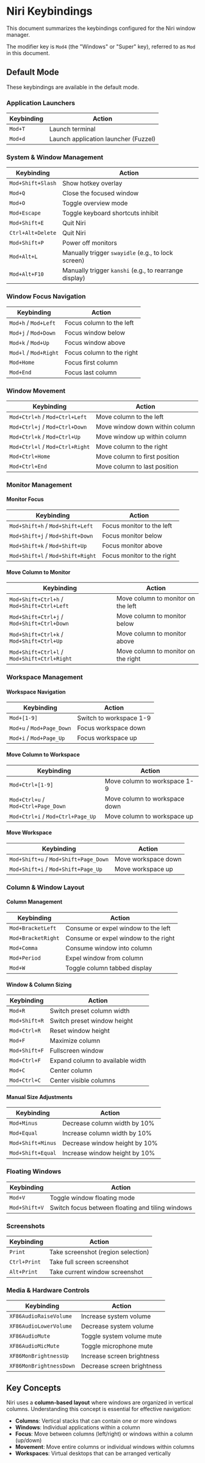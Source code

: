 # Niri Keybindings

This document summarizes the keybindings configured for the Niri window manager.

The modifier key is `Mod4` (the "Windows" or "Super" key), referred to as `Mod` in this document.

## Default Mode

These keybindings are available in the default mode.

### Application Launchers

| Keybinding              | Action                                           |
| ----------------------- | ------------------------------------------------ |
| `Mod+T`                 | Launch terminal                                  |
| `Mod+d`                 | Launch application launcher (Fuzzel)             |

### System & Window Management

| Keybinding              | Action                                                 |
| ----------------------- | ------------------------------------------------------ |
| `Mod+Shift+Slash`       | Show hotkey overlay                                    |
| `Mod+Q`                 | Close the focused window                               |
| `Mod+O`                 | Toggle overview mode                                   |
| `Mod+Escape`            | Toggle keyboard shortcuts inhibit                      |
| `Mod+Shift+E`           | Quit Niri                                              |
| `Ctrl+Alt+Delete`       | Quit Niri                                              |
| `Mod+Shift+P`           | Power off monitors                                     |
| `Mod+Alt+L`             | Manually trigger `swayidle` (e.g., to lock screen)     |
| `Mod+Alt+F10`           | Manually trigger `kanshi` (e.g., to rearrange display) |

### Window Focus Navigation

| Keybinding              | Action                        |
| ----------------------- | ----------------------------- |
| `Mod+h` / `Mod+Left`    | Focus column to the left      |
| `Mod+j` / `Mod+Down`    | Focus window below            |
| `Mod+k` / `Mod+Up`      | Focus window above            |
| `Mod+l` / `Mod+Right`   | Focus column to the right     |
| `Mod+Home`              | Focus first column            |
| `Mod+End`               | Focus last column             |

### Window Movement

| Keybinding                      | Action                                |
| ------------------------------- | ------------------------------------- |
| `Mod+Ctrl+h` / `Mod+Ctrl+Left`  | Move column to the left               |
| `Mod+Ctrl+j` / `Mod+Ctrl+Down`  | Move window down within column        |
| `Mod+Ctrl+k` / `Mod+Ctrl+Up`    | Move window up within column          |
| `Mod+Ctrl+l` / `Mod+Ctrl+Right` | Move column to the right              |
| `Mod+Ctrl+Home`                 | Move column to first position         |
| `Mod+Ctrl+End`                  | Move column to last position          |

### Monitor Management

#### Monitor Focus

| Keybinding                      | Action                        |
| ------------------------------- | ----------------------------- |
| `Mod+Shift+h` / `Mod+Shift+Left`| Focus monitor to the left     |
| `Mod+Shift+j` / `Mod+Shift+Down`| Focus monitor below           |
| `Mod+Shift+k` / `Mod+Shift+Up`  | Focus monitor above           |
| `Mod+Shift+l` / `Mod+Shift+Right`| Focus monitor to the right   |

#### Move Column to Monitor

| Keybinding                              | Action                               |
| --------------------------------------- | ------------------------------------ |
| `Mod+Shift+Ctrl+h` / `Mod+Shift+Ctrl+Left`  | Move column to monitor on the left   |
| `Mod+Shift+Ctrl+j` / `Mod+Shift+Ctrl+Down`  | Move column to monitor below         |
| `Mod+Shift+Ctrl+k` / `Mod+Shift+Ctrl+Up`    | Move column to monitor above         |
| `Mod+Shift+Ctrl+l` / `Mod+Shift+Ctrl+Right` | Move column to monitor on the right  |

### Workspace Management

#### Workspace Navigation

| Keybinding              | Action                        |
| ----------------------- | ----------------------------- |
| `Mod+[1-9]`             | Switch to workspace 1-9       |
| `Mod+u` / `Mod+Page_Down` | Focus workspace down         |
| `Mod+i` / `Mod+Page_Up` | Focus workspace up           |

#### Move Column to Workspace

| Keybinding                      | Action                                |
| ------------------------------- | ------------------------------------- |
| `Mod+Ctrl+[1-9]`                | Move column to workspace 1-9          |
| `Mod+Ctrl+u` / `Mod+Ctrl+Page_Down` | Move column to workspace down     |
| `Mod+Ctrl+i` / `Mod+Ctrl+Page_Up`   | Move column to workspace up       |

#### Move Workspace

| Keybinding                      | Action                        |
| ------------------------------- | ----------------------------- |
| `Mod+Shift+u` / `Mod+Shift+Page_Down` | Move workspace down    |
| `Mod+Shift+i` / `Mod+Shift+Page_Up`   | Move workspace up      |

### Column & Window Layout

#### Column Management

| Keybinding              | Action                                           |
| ----------------------- | ------------------------------------------------ |
| `Mod+BracketLeft`       | Consume or expel window to the left              |
| `Mod+BracketRight`      | Consume or expel window to the right             |
| `Mod+Comma`             | Consume window into column                       |
| `Mod+Period`            | Expel window from column                         |
| `Mod+W`                 | Toggle column tabbed display                     |

#### Window & Column Sizing

| Keybinding              | Action                                           |
| ----------------------- | ------------------------------------------------ |
| `Mod+R`                 | Switch preset column width                       |
| `Mod+Shift+R`           | Switch preset window height                      |
| `Mod+Ctrl+R`            | Reset window height                              |
| `Mod+F`                 | Maximize column                                  |
| `Mod+Shift+F`           | Fullscreen window                                |
| `Mod+Ctrl+F`            | Expand column to available width                 |
| `Mod+C`                 | Center column                                    |
| `Mod+Ctrl+C`            | Center visible columns                           |

#### Manual Size Adjustments

| Keybinding              | Action                                           |
| ----------------------- | ------------------------------------------------ |
| `Mod+Minus`             | Decrease column width by 10%                    |
| `Mod+Equal`             | Increase column width by 10%                    |
| `Mod+Shift+Minus`       | Decrease window height by 10%                   |
| `Mod+Shift+Equal`       | Increase window height by 10%                   |

### Floating Windows

| Keybinding              | Action                                           |
| ----------------------- | ------------------------------------------------ |
| `Mod+V`                 | Toggle window floating mode                      |
| `Mod+Shift+V`           | Switch focus between floating and tiling windows |

### Screenshots

| Keybinding              | Action                                           |
| ----------------------- | ------------------------------------------------ |
| `Print`                 | Take screenshot (region selection)               |
| `Ctrl+Print`            | Take full screen screenshot                      |
| `Alt+Print`             | Take current window screenshot                   |

### Media & Hardware Controls

| Keybinding              | Action                                           |
| ----------------------- | ------------------------------------------------ |
| `XF86AudioRaiseVolume`  | Increase system volume                           |
| `XF86AudioLowerVolume`  | Decrease system volume                           |
| `XF86AudioMute`         | Toggle system volume mute                       |
| `XF86AudioMicMute`      | Toggle microphone mute                          |
| `XF86MonBrightnessUp`   | Increase screen brightness                       |
| `XF86MonBrightnessDown` | Decrease screen brightness                       |

## Key Concepts

Niri uses a **column-based layout** where windows are organized in vertical columns. Understanding this concept is essential for effective navigation:

- **Columns**: Vertical stacks that can contain one or more windows
- **Windows**: Individual applications within a column
- **Focus**: Move between columns (left/right) or windows within a column (up/down)
- **Movement**: Move entire columns or individual windows within columns
- **Workspaces**: Virtual desktops that can be arranged vertically
